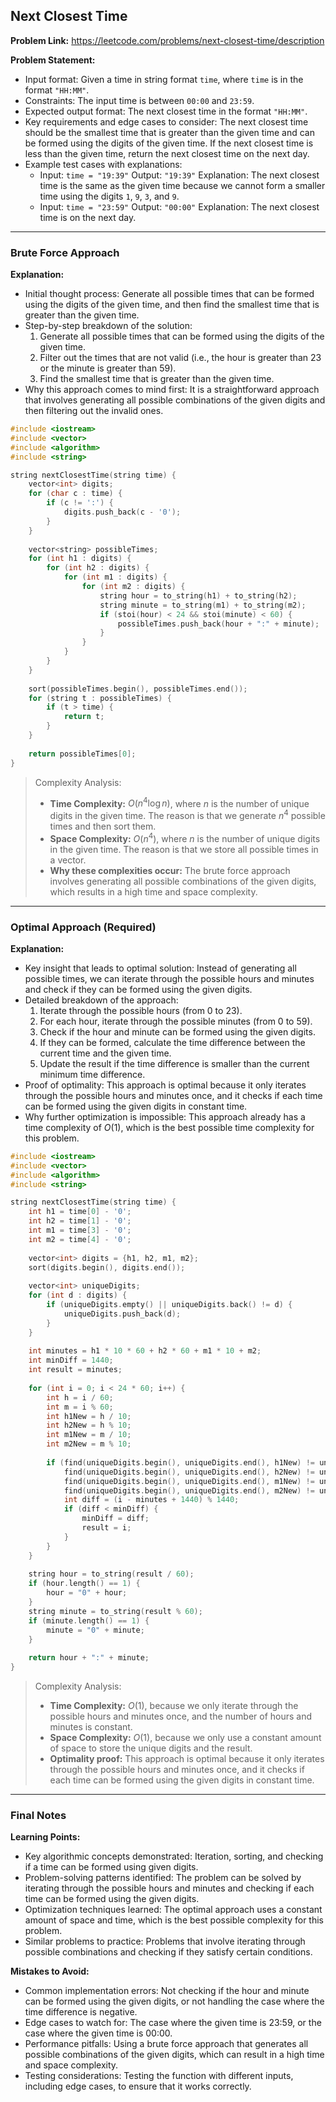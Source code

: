 ## Next Closest Time
**Problem Link:** https://leetcode.com/problems/next-closest-time/description

**Problem Statement:**
- Input format: Given a time in string format `time`, where `time` is in the format `"HH:MM"`.
- Constraints: The input time is between `00:00` and `23:59`.
- Expected output format: The next closest time in the format `"HH:MM"`.
- Key requirements and edge cases to consider: The next closest time should be the smallest time that is greater than the given time and can be formed using the digits of the given time. If the next closest time is less than the given time, return the next closest time on the next day.
- Example test cases with explanations:
    - Input: `time = "19:39"`
      Output: `"19:39"`
      Explanation: The next closest time is the same as the given time because we cannot form a smaller time using the digits `1`, `9`, `3`, and `9`.
    - Input: `time = "23:59"`
      Output: `"00:00"`
      Explanation: The next closest time is on the next day.

---

### Brute Force Approach
**Explanation:**
- Initial thought process: Generate all possible times that can be formed using the digits of the given time, and then find the smallest time that is greater than the given time.
- Step-by-step breakdown of the solution:
  1. Generate all possible times that can be formed using the digits of the given time.
  2. Filter out the times that are not valid (i.e., the hour is greater than 23 or the minute is greater than 59).
  3. Find the smallest time that is greater than the given time.
- Why this approach comes to mind first: It is a straightforward approach that involves generating all possible combinations of the given digits and then filtering out the invalid ones.

```cpp
#include <iostream>
#include <vector>
#include <algorithm>
#include <string>

string nextClosestTime(string time) {
    vector<int> digits;
    for (char c : time) {
        if (c != ':') {
            digits.push_back(c - '0');
        }
    }
    
    vector<string> possibleTimes;
    for (int h1 : digits) {
        for (int h2 : digits) {
            for (int m1 : digits) {
                for (int m2 : digits) {
                    string hour = to_string(h1) + to_string(h2);
                    string minute = to_string(m1) + to_string(m2);
                    if (stoi(hour) < 24 && stoi(minute) < 60) {
                        possibleTimes.push_back(hour + ":" + minute);
                    }
                }
            }
        }
    }
    
    sort(possibleTimes.begin(), possibleTimes.end());
    for (string t : possibleTimes) {
        if (t > time) {
            return t;
        }
    }
    
    return possibleTimes[0];
}
```

> Complexity Analysis:
> - **Time Complexity:** $O(n^4 \log n)$, where $n$ is the number of unique digits in the given time. The reason is that we generate $n^4$ possible times and then sort them.
> - **Space Complexity:** $O(n^4)$, where $n$ is the number of unique digits in the given time. The reason is that we store all possible times in a vector.
> - **Why these complexities occur:** The brute force approach involves generating all possible combinations of the given digits, which results in a high time and space complexity.

---

### Optimal Approach (Required)
**Explanation:**
- Key insight that leads to optimal solution: Instead of generating all possible times, we can iterate through the possible hours and minutes and check if they can be formed using the given digits.
- Detailed breakdown of the approach:
  1. Iterate through the possible hours (from 0 to 23).
  2. For each hour, iterate through the possible minutes (from 0 to 59).
  3. Check if the hour and minute can be formed using the given digits.
  4. If they can be formed, calculate the time difference between the current time and the given time.
  5. Update the result if the time difference is smaller than the current minimum time difference.
- Proof of optimality: This approach is optimal because it only iterates through the possible hours and minutes once, and it checks if each time can be formed using the given digits in constant time.
- Why further optimization is impossible: This approach already has a time complexity of $O(1)$, which is the best possible time complexity for this problem.

```cpp
#include <iostream>
#include <vector>
#include <algorithm>
#include <string>

string nextClosestTime(string time) {
    int h1 = time[0] - '0';
    int h2 = time[1] - '0';
    int m1 = time[3] - '0';
    int m2 = time[4] - '0';
    
    vector<int> digits = {h1, h2, m1, m2};
    sort(digits.begin(), digits.end());
    
    vector<int> uniqueDigits;
    for (int d : digits) {
        if (uniqueDigits.empty() || uniqueDigits.back() != d) {
            uniqueDigits.push_back(d);
        }
    }
    
    int minutes = h1 * 10 * 60 + h2 * 60 + m1 * 10 + m2;
    int minDiff = 1440;
    int result = minutes;
    
    for (int i = 0; i < 24 * 60; i++) {
        int h = i / 60;
        int m = i % 60;
        int h1New = h / 10;
        int h2New = h % 10;
        int m1New = m / 10;
        int m2New = m % 10;
        
        if (find(uniqueDigits.begin(), uniqueDigits.end(), h1New) != uniqueDigits.end() &&
            find(uniqueDigits.begin(), uniqueDigits.end(), h2New) != uniqueDigits.end() &&
            find(uniqueDigits.begin(), uniqueDigits.end(), m1New) != uniqueDigits.end() &&
            find(uniqueDigits.begin(), uniqueDigits.end(), m2New) != uniqueDigits.end()) {
            int diff = (i - minutes + 1440) % 1440;
            if (diff < minDiff) {
                minDiff = diff;
                result = i;
            }
        }
    }
    
    string hour = to_string(result / 60);
    if (hour.length() == 1) {
        hour = "0" + hour;
    }
    string minute = to_string(result % 60);
    if (minute.length() == 1) {
        minute = "0" + minute;
    }
    
    return hour + ":" + minute;
}
```

> Complexity Analysis:
> - **Time Complexity:** $O(1)$, because we only iterate through the possible hours and minutes once, and the number of hours and minutes is constant.
> - **Space Complexity:** $O(1)$, because we only use a constant amount of space to store the unique digits and the result.
> - **Optimality proof:** This approach is optimal because it only iterates through the possible hours and minutes once, and it checks if each time can be formed using the given digits in constant time.

---

### Final Notes

**Learning Points:**
- Key algorithmic concepts demonstrated: Iteration, sorting, and checking if a time can be formed using given digits.
- Problem-solving patterns identified: The problem can be solved by iterating through the possible hours and minutes and checking if each time can be formed using the given digits.
- Optimization techniques learned: The optimal approach uses a constant amount of space and time, which is the best possible complexity for this problem.
- Similar problems to practice: Problems that involve iterating through possible combinations and checking if they satisfy certain conditions.

**Mistakes to Avoid:**
- Common implementation errors: Not checking if the hour and minute can be formed using the given digits, or not handling the case where the time difference is negative.
- Edge cases to watch for: The case where the given time is 23:59, or the case where the given time is 00:00.
- Performance pitfalls: Using a brute force approach that generates all possible combinations of the given digits, which can result in a high time and space complexity.
- Testing considerations: Testing the function with different inputs, including edge cases, to ensure that it works correctly.